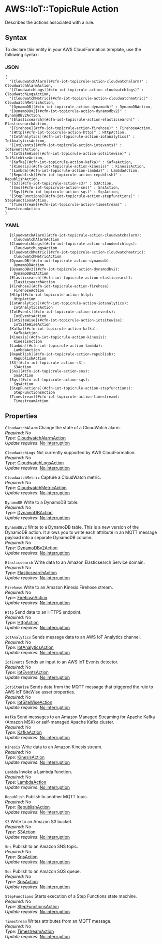 # AWS::IoT::TopicRule Action<a name="aws-properties-iot-topicrule-action"></a>

Describes the actions associated with a rule\.

## Syntax<a name="aws-properties-iot-topicrule-action-syntax"></a>

To declare this entity in your AWS CloudFormation template, use the following syntax:

### JSON<a name="aws-properties-iot-topicrule-action-syntax.json"></a>

```
{
  "[CloudwatchAlarm](#cfn-iot-topicrule-action-cloudwatchalarm)" : CloudwatchAlarmAction,
  "[CloudwatchLogs](#cfn-iot-topicrule-action-cloudwatchlogs)" : CloudwatchLogsAction,
  "[CloudwatchMetric](#cfn-iot-topicrule-action-cloudwatchmetric)" : CloudwatchMetricAction,
  "[DynamoDB](#cfn-iot-topicrule-action-dynamodb)" : DynamoDBAction,
  "[DynamoDBv2](#cfn-iot-topicrule-action-dynamodbv2)" : DynamoDBv2Action,
  "[Elasticsearch](#cfn-iot-topicrule-action-elasticsearch)" : ElasticsearchAction,
  "[Firehose](#cfn-iot-topicrule-action-firehose)" : FirehoseAction,
  "[Http](#cfn-iot-topicrule-action-http)" : HttpAction,
  "[IotAnalytics](#cfn-iot-topicrule-action-iotanalytics)" : IotAnalyticsAction,
  "[IotEvents](#cfn-iot-topicrule-action-iotevents)" : IotEventsAction,
  "[IotSiteWise](#cfn-iot-topicrule-action-iotsitewise)" : IotSiteWiseAction,
  "[Kafka](#cfn-iot-topicrule-action-kafka)" : KafkaAction,
  "[Kinesis](#cfn-iot-topicrule-action-kinesis)" : KinesisAction,
  "[Lambda](#cfn-iot-topicrule-action-lambda)" : LambdaAction,
  "[Republish](#cfn-iot-topicrule-action-republish)" : RepublishAction,
  "[S3](#cfn-iot-topicrule-action-s3)" : S3Action,
  "[Sns](#cfn-iot-topicrule-action-sns)" : SnsAction,
  "[Sqs](#cfn-iot-topicrule-action-sqs)" : SqsAction,
  "[StepFunctions](#cfn-iot-topicrule-action-stepfunctions)" : StepFunctionsAction,
  "[Timestream](#cfn-iot-topicrule-action-timestream)" : TimestreamAction
}
```

### YAML<a name="aws-properties-iot-topicrule-action-syntax.yaml"></a>

```
  [CloudwatchAlarm](#cfn-iot-topicrule-action-cloudwatchalarm): 
    CloudwatchAlarmAction
  [CloudwatchLogs](#cfn-iot-topicrule-action-cloudwatchlogs): 
    CloudwatchLogsAction
  [CloudwatchMetric](#cfn-iot-topicrule-action-cloudwatchmetric): 
    CloudwatchMetricAction
  [DynamoDB](#cfn-iot-topicrule-action-dynamodb): 
    DynamoDBAction
  [DynamoDBv2](#cfn-iot-topicrule-action-dynamodbv2): 
    DynamoDBv2Action
  [Elasticsearch](#cfn-iot-topicrule-action-elasticsearch): 
    ElasticsearchAction
  [Firehose](#cfn-iot-topicrule-action-firehose): 
    FirehoseAction
  [Http](#cfn-iot-topicrule-action-http): 
    HttpAction
  [IotAnalytics](#cfn-iot-topicrule-action-iotanalytics): 
    IotAnalyticsAction
  [IotEvents](#cfn-iot-topicrule-action-iotevents): 
    IotEventsAction
  [IotSiteWise](#cfn-iot-topicrule-action-iotsitewise): 
    IotSiteWiseAction
  [Kafka](#cfn-iot-topicrule-action-kafka): 
    KafkaAction
  [Kinesis](#cfn-iot-topicrule-action-kinesis): 
    KinesisAction
  [Lambda](#cfn-iot-topicrule-action-lambda): 
    LambdaAction
  [Republish](#cfn-iot-topicrule-action-republish): 
    RepublishAction
  [S3](#cfn-iot-topicrule-action-s3): 
    S3Action
  [Sns](#cfn-iot-topicrule-action-sns): 
    SnsAction
  [Sqs](#cfn-iot-topicrule-action-sqs): 
    SqsAction
  [StepFunctions](#cfn-iot-topicrule-action-stepfunctions): 
    StepFunctionsAction
  [Timestream](#cfn-iot-topicrule-action-timestream): 
    TimestreamAction
```

## Properties<a name="aws-properties-iot-topicrule-action-properties"></a>

`CloudwatchAlarm`  <a name="cfn-iot-topicrule-action-cloudwatchalarm"></a>
Change the state of a CloudWatch alarm\.  
*Required*: No  
*Type*: [CloudwatchAlarmAction](aws-properties-iot-topicrule-cloudwatchalarmaction.md)  
*Update requires*: [No interruption](https://docs.aws.amazon.com/AWSCloudFormation/latest/UserGuide/using-cfn-updating-stacks-update-behaviors.html#update-no-interrupt)

`CloudwatchLogs`  <a name="cfn-iot-topicrule-action-cloudwatchlogs"></a>
Not currently supported by AWS CloudFormation\.  
*Required*: No  
*Type*: [CloudwatchLogsAction](aws-properties-iot-topicrule-cloudwatchlogsaction.md)  
*Update requires*: [No interruption](https://docs.aws.amazon.com/AWSCloudFormation/latest/UserGuide/using-cfn-updating-stacks-update-behaviors.html#update-no-interrupt)

`CloudwatchMetric`  <a name="cfn-iot-topicrule-action-cloudwatchmetric"></a>
Capture a CloudWatch metric\.  
*Required*: No  
*Type*: [CloudwatchMetricAction](aws-properties-iot-topicrule-cloudwatchmetricaction.md)  
*Update requires*: [No interruption](https://docs.aws.amazon.com/AWSCloudFormation/latest/UserGuide/using-cfn-updating-stacks-update-behaviors.html#update-no-interrupt)

`DynamoDB`  <a name="cfn-iot-topicrule-action-dynamodb"></a>
Write to a DynamoDB table\.  
*Required*: No  
*Type*: [DynamoDBAction](aws-properties-iot-topicrule-dynamodbaction.md)  
*Update requires*: [No interruption](https://docs.aws.amazon.com/AWSCloudFormation/latest/UserGuide/using-cfn-updating-stacks-update-behaviors.html#update-no-interrupt)

`DynamoDBv2`  <a name="cfn-iot-topicrule-action-dynamodbv2"></a>
Write to a DynamoDB table\. This is a new version of the DynamoDB action\. It allows you to write each attribute in an MQTT message payload into a separate DynamoDB column\.  
*Required*: No  
*Type*: [DynamoDBv2Action](aws-properties-iot-topicrule-dynamodbv2action.md)  
*Update requires*: [No interruption](https://docs.aws.amazon.com/AWSCloudFormation/latest/UserGuide/using-cfn-updating-stacks-update-behaviors.html#update-no-interrupt)

`Elasticsearch`  <a name="cfn-iot-topicrule-action-elasticsearch"></a>
Write data to an Amazon Elasticsearch Service domain\.  
*Required*: No  
*Type*: [ElasticsearchAction](aws-properties-iot-topicrule-elasticsearchaction.md)  
*Update requires*: [No interruption](https://docs.aws.amazon.com/AWSCloudFormation/latest/UserGuide/using-cfn-updating-stacks-update-behaviors.html#update-no-interrupt)

`Firehose`  <a name="cfn-iot-topicrule-action-firehose"></a>
Write to an Amazon Kinesis Firehose stream\.  
*Required*: No  
*Type*: [FirehoseAction](aws-properties-iot-topicrule-firehoseaction.md)  
*Update requires*: [No interruption](https://docs.aws.amazon.com/AWSCloudFormation/latest/UserGuide/using-cfn-updating-stacks-update-behaviors.html#update-no-interrupt)

`Http`  <a name="cfn-iot-topicrule-action-http"></a>
Send data to an HTTPS endpoint\.  
*Required*: No  
*Type*: [HttpAction](aws-properties-iot-topicrule-httpaction.md)  
*Update requires*: [No interruption](https://docs.aws.amazon.com/AWSCloudFormation/latest/UserGuide/using-cfn-updating-stacks-update-behaviors.html#update-no-interrupt)

`IotAnalytics`  <a name="cfn-iot-topicrule-action-iotanalytics"></a>
Sends message data to an AWS IoT Analytics channel\.  
*Required*: No  
*Type*: [IotAnalyticsAction](aws-properties-iot-topicrule-iotanalyticsaction.md)  
*Update requires*: [No interruption](https://docs.aws.amazon.com/AWSCloudFormation/latest/UserGuide/using-cfn-updating-stacks-update-behaviors.html#update-no-interrupt)

`IotEvents`  <a name="cfn-iot-topicrule-action-iotevents"></a>
Sends an input to an AWS IoT Events detector\.  
*Required*: No  
*Type*: [IotEventsAction](aws-properties-iot-topicrule-ioteventsaction.md)  
*Update requires*: [No interruption](https://docs.aws.amazon.com/AWSCloudFormation/latest/UserGuide/using-cfn-updating-stacks-update-behaviors.html#update-no-interrupt)

`IotSiteWise`  <a name="cfn-iot-topicrule-action-iotsitewise"></a>
Sends data from the MQTT message that triggered the rule to AWS IoT SiteWise asset properties\.  
*Required*: No  
*Type*: [IotSiteWiseAction](aws-properties-iot-topicrule-iotsitewiseaction.md)  
*Update requires*: [No interruption](https://docs.aws.amazon.com/AWSCloudFormation/latest/UserGuide/using-cfn-updating-stacks-update-behaviors.html#update-no-interrupt)

`Kafka`  <a name="cfn-iot-topicrule-action-kafka"></a>
Send messages to an Amazon Managed Streaming for Apache Kafka \(Amazon MSK\) or self\-managed Apache Kafka cluster\.  
*Required*: No  
*Type*: [KafkaAction](aws-properties-iot-topicrule-kafkaaction.md)  
*Update requires*: [No interruption](https://docs.aws.amazon.com/AWSCloudFormation/latest/UserGuide/using-cfn-updating-stacks-update-behaviors.html#update-no-interrupt)

`Kinesis`  <a name="cfn-iot-topicrule-action-kinesis"></a>
Write data to an Amazon Kinesis stream\.  
*Required*: No  
*Type*: [KinesisAction](aws-properties-iot-topicrule-kinesisaction.md)  
*Update requires*: [No interruption](https://docs.aws.amazon.com/AWSCloudFormation/latest/UserGuide/using-cfn-updating-stacks-update-behaviors.html#update-no-interrupt)

`Lambda`  <a name="cfn-iot-topicrule-action-lambda"></a>
Invoke a Lambda function\.  
*Required*: No  
*Type*: [LambdaAction](aws-properties-iot-topicrule-lambdaaction.md)  
*Update requires*: [No interruption](https://docs.aws.amazon.com/AWSCloudFormation/latest/UserGuide/using-cfn-updating-stacks-update-behaviors.html#update-no-interrupt)

`Republish`  <a name="cfn-iot-topicrule-action-republish"></a>
Publish to another MQTT topic\.  
*Required*: No  
*Type*: [RepublishAction](aws-properties-iot-topicrule-republishaction.md)  
*Update requires*: [No interruption](https://docs.aws.amazon.com/AWSCloudFormation/latest/UserGuide/using-cfn-updating-stacks-update-behaviors.html#update-no-interrupt)

`S3`  <a name="cfn-iot-topicrule-action-s3"></a>
Write to an Amazon S3 bucket\.  
*Required*: No  
*Type*: [S3Action](aws-properties-iot-topicrule-s3action.md)  
*Update requires*: [No interruption](https://docs.aws.amazon.com/AWSCloudFormation/latest/UserGuide/using-cfn-updating-stacks-update-behaviors.html#update-no-interrupt)

`Sns`  <a name="cfn-iot-topicrule-action-sns"></a>
Publish to an Amazon SNS topic\.  
*Required*: No  
*Type*: [SnsAction](aws-properties-iot-topicrule-snsaction.md)  
*Update requires*: [No interruption](https://docs.aws.amazon.com/AWSCloudFormation/latest/UserGuide/using-cfn-updating-stacks-update-behaviors.html#update-no-interrupt)

`Sqs`  <a name="cfn-iot-topicrule-action-sqs"></a>
Publish to an Amazon SQS queue\.  
*Required*: No  
*Type*: [SqsAction](aws-properties-iot-topicrule-sqsaction.md)  
*Update requires*: [No interruption](https://docs.aws.amazon.com/AWSCloudFormation/latest/UserGuide/using-cfn-updating-stacks-update-behaviors.html#update-no-interrupt)

`StepFunctions`  <a name="cfn-iot-topicrule-action-stepfunctions"></a>
Starts execution of a Step Functions state machine\.  
*Required*: No  
*Type*: [StepFunctionsAction](aws-properties-iot-topicrule-stepfunctionsaction.md)  
*Update requires*: [No interruption](https://docs.aws.amazon.com/AWSCloudFormation/latest/UserGuide/using-cfn-updating-stacks-update-behaviors.html#update-no-interrupt)

`Timestream`  <a name="cfn-iot-topicrule-action-timestream"></a>
Writes attributes from an MQTT message\.  
*Required*: No  
*Type*: [TimestreamAction](aws-properties-iot-topicrule-timestreamaction.md)  
*Update requires*: [No interruption](https://docs.aws.amazon.com/AWSCloudFormation/latest/UserGuide/using-cfn-updating-stacks-update-behaviors.html#update-no-interrupt)